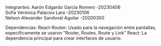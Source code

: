 Integrantes:
Aarón Edgardo García Romero -20230406      
Sofía Verónica Palacios Lara -20230106       
Nelson Alexander Sandoval Aguilar -20200300     

Dependencias:
React-Router: Usado para la navegación entre pantallas, especificamente se usaron "Router, Routes, Route y Link"
React: La dependencia principal para crear interfaces de usuario.
